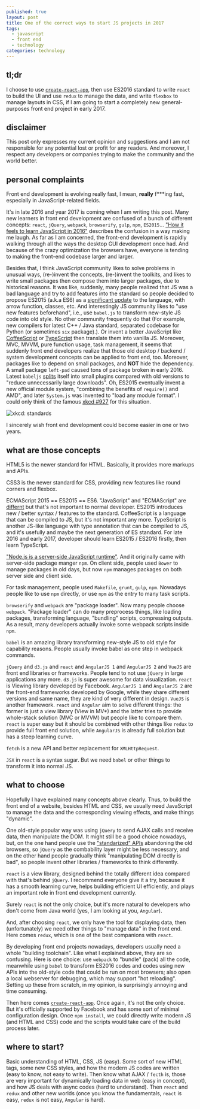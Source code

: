 ```yaml
---
published: true
layout: post
title: One of the correct ways to start JS projects in 2017
tags:
  - javascript
  - front end
  - technology
categories: technology
---
```


## tl;dr

I choose to use [`create-react-app`](https://github.com/facebookincubator/create-react-app), then use ES2016 standard to write `react` to build the UI and use `redux` to manage the data, and write `flexbox` to manage layouts in CSS, if I am going to start a completely new general-purposes front end project in early 2017.

## disclaimer

This post only expresses my current opinion and suggestions and I am not responsible for any potential lost or profit for any readers. And moreover, I respect any developers or companies trying to make the community and the world better.

## personal complaints

Front end development is evolving really fast, I mean, **really** f***ing fast, especially in JavaScript-related fields.

It's in late 2016 and year 2017 is coming when I am writing this post. Many new learners in front end development are confused of a bunch of different concepts: `react`, `jQuery`, `webpack`, `browserify`, `gulp`, `npm`, `ES2015`... ["How it feels to learn JavaScript in 2016"](https://hackernoon.com/how-it-feels-to-learn-javascript-in-2016-d3a717dd577f) describes the confusion in a way making me laugh. As far as I am concerned, the front-end development is rapidly walking through all the ways the desktop GUI development once had. And because of the crazy optimization the browsers have, everyone is tending to making the front-end codebase larger and larger.

Besides that, I think JavaScript community likes to solve problems in unusual ways, (re-)invent the concepts, (re-)invent the toolkits, and likes to write small packages then compose them into larger packages, due to historical reasons. It was like, suddenly, many people realized that JS was a bad language and try to add features into the standard so people decided to propose ES2015 (a.k.a ES6) as a [significant update](https://babeljs.io/learn-es2015/) to the language, with arrow function, classes, etc. And interestingly JS community likes to "use new features beforehand", i.e., use `babel.js` to transform new-style JS code into old style. No other community frequently do that (For example, new compilers for latest C++ / Java standard, separated codebase for Python (or sometimes `six` package).). Or invent a better JavaScript like [CoffeeScript](http://coffeescript.org) or [TypeScript](https://www.typescriptlang.org/) then translate them into vanilla JS. Moreover, MVC, MVVM, pure function usage, task management, it seems that suddenly front end developers realize that those old desktop / backend / system development concepts can be applied to front end, too. Moreover, packages like to depend on small packages, and **NOT** hide the dependency. A small package `left-pad` caused tons of package broken in early 2016. Latest `babeljs` [splits](http://babeljs.io/blog/2015/10/31/setting-up-babel-6) itself into small plugins compared with old versions to "reduce unnecessarily large downloads". Oh, ES2015 eventually invent a new official module system, "combining the benefits of `require()` and AMD", and later `System.js` was invented to "load any module format". I could only think of the famous [xkcd #927](https://xkcd.com/927/) for this situation.

![xkcd: standards](https://imgs.xkcd.com/comics/standards.png)

I sincerely wish front end development could become easier in one or two years.

## what are those concepts

HTML5 is the newer standard for HTML. Basically, it provides more markups and APIs.

CSS3 is the newer standard for CSS, providing new features like round corners and flexbox.

ECMAScript 2015 == ES2015 == ES6. "JavaScript" and "ECMAScript" are [differnt](https://stackoverflow.com/questions/912479/what-is-the-difference-between-javascript-and-ecmascript) but that's not important to normal developer. ES2015 introduces new / better syntax / features to the standard. CoffeeScript is a language that can be compiled to JS, but it's not important any more. TypeScript is another JS-like language with type annotation that can be compiled to JS, and it's usefully and maybe the next generation of ES standard. For late 2016 and early 2017, developer should learn ES2015 / ES2016 firstly, then learn TypeScript.

["Node.js is a server-side JavaScript runtime"](https://nodejs.org/). And it originally came with server-side package manger `npm`. On client side, people used `Bower` to manage packages in old days, but now `npm` manages packages on both server side and client side.

For task management, people used `Makefile`, `grunt`, `gulp`, `npm`. Nowadays people like to use `npm` directly, or use `npm` as the entry to many task scripts.

`browserify` and `webpack` are "package loader". Now many people choose `webpack`. "Package loader" can do many preprocess things, like loading packages, transforming language, "bundling" scripts, compressing outputs. As a result, many developers actually invoke some webpack scripts inside `npm`.

`babel` is an amazing library transforming new-style JS to old style for capability reasons. People usually invoke babel as one step in webpack commands.

`jQuery` and `d3.js` and `react` and `AngularJS 1` and `AngularJS 2` and `VueJS` are front end libraries or frameworks. People tend to not use `jQuery` in large applications any more. `d3.js` is super awesome for data visualization. `react` is Viewing library developed by Facebook. `AngularJS 1` and `AngularJS 2` are the front-end frameworks developed by Google, while they share different versions and same name, they are kind of very different in design. `VueJS` is another framework. `react` and `Angular` aim to solve different things: the former is just a view library (View in MV*) and the latter tries to provide whole-stack solution (MVC or MVVM) but people like to compare them. `react` is super easy but it should be combined with other things like `redux` to provide full front end solution, while `AngularJS` is already full solution but has a steep learning curve.

`fetch` is a new API and better replacement for `XMLHttpRequest`.

`JSX` in `react` is a syntax sugar. But we need `babel` or other things to transform it into normal JS.

## what to choose

Hopefully I have explained many concepts above clearly. Thus, to build the front end of a website, besides HTML and CSS, we usually need JavaScript to manage the data and the corresponding viewing effects, and make things "dynamic".

One old-style popular way was using `jQuery` to send AJAX calls and receive data, then manipulate the DOM. It might still be a good choice nowadays, but, on the one hand people use the ["standarized" APIs](http://youmightnotneedjquery.com/) abandoning the old browsers, so `jQuery` as the combability layer might be less necessary, and on the other hand people gradually think "manipulating DOM directly is bad", so people invent other libraries / frameworks to think differently.

`react` is a view library, designed behind the totally different idea compared with that's behind `jQuery`. I recommend everyone give it a try, because it has a smooth learning curve, helps building efficient UI efficiently, and plays an important role in front end development currently.

Surely `react` is not the only choice, but it's more natural to developers who don't come from Java world (yes, I am looking at you, `Angular`).

And, after choosing `react`, we only have the tool for displaying data, then (unfortunately) we need other things to "manage data" in the front end. Here comes `redux`, which is one of the best companions with `react`.

By developing front end projects nowadays, developers usually need a whole "building toolchain". Like what I explained above, they are so confusing. Here is one choice: use `webpack` to "bundle" (pack) all the code, meanwhile using `babel` to transform ES2016 codes and codes using new APIs into the old-style code that could be run on most browsers; also open a local webserver for debugging, which may support "hot reloading". Setting up these from scratch, in my opinion, is surprisingly annoying and time consuming.

Then here comes [`create-react-app`](https://github.com/facebookincubator/create-react-app). Once again, it's not the only choice. But it's officially supported by Facebook and has some sort of minimal configuration design. Once `npm install`, we could directly write modern JS (and HTML and CSS) code and the scripts would take care of the build process later.

## where to start?

Basic understanding of HTML, CSS, JS (easy). Some sort of new HTML tags, some new CSS styles, and how the modern JS codes are written (easy to know, not easy to write). Then know what AJAX / `fecth` is, those are very important for dynamically loading data in web (easy in concept), and how JS deals with async codes (hard to understand). Then `react` and `redux` and other new worlds (once you know the fundamentals, `react` is easy, `redux` is not easy, `Angular` is hard).
